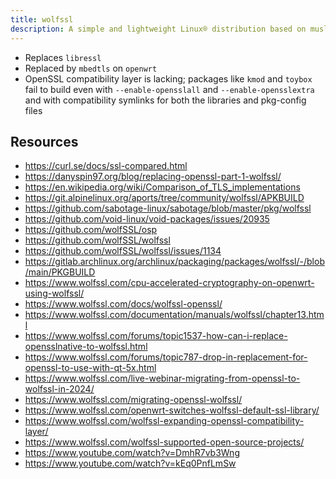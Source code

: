 ```yaml
---
title: wolfssl
description: A simple and lightweight Linux® distribution based on musl libc and toybox
---
```


- Replaces `libressl`
- Replaced by `mbedtls` on `openwrt`
- OpenSSL compatibility layer is lacking; packages like `kmod` and `toybox` fail to build even with `--enable-opensslall` and `--enable-opensslextra` and with compatibility symlinks for both the libraries and pkg-config files

## Resources
- https://curl.se/docs/ssl-compared.html
- https://danyspin97.org/blog/replacing-openssl-part-1-wolfssl/
- https://en.wikipedia.org/wiki/Comparison_of_TLS_implementations
- https://git.alpinelinux.org/aports/tree/community/wolfssl/APKBUILD
- https://github.com/sabotage-linux/sabotage/blob/master/pkg/wolfssl
- https://github.com/void-linux/void-packages/issues/20935
- https://github.com/wolfSSL/osp
- https://github.com/wolfSSL/wolfssl
- https://github.com/wolfSSL/wolfssl/issues/1134
- https://gitlab.archlinux.org/archlinux/packaging/packages/wolfssl/-/blob/main/PKGBUILD
- https://www.wolfssl.com/cpu-accelerated-cryptography-on-openwrt-using-wolfssl/
- https://www.wolfssl.com/docs/wolfssl-openssl/
- https://www.wolfssl.com/documentation/manuals/wolfssl/chapter13.html
- https://www.wolfssl.com/forums/topic1537-how-can-i-replace-opensslnative-to-wolfssl.html
- https://www.wolfssl.com/forums/topic787-drop-in-replacement-for-openssl-to-use-with-qt-5x.html
- https://www.wolfssl.com/live-webinar-migrating-from-openssl-to-wolfssl-in-2024/
- https://www.wolfssl.com/migrating-openssl-wolfssl/
- https://www.wolfssl.com/openwrt-switches-wolfssl-default-ssl-library/
- https://www.wolfssl.com/wolfssl-expanding-openssl-compatibility-layer/
- https://www.wolfssl.com/wolfssl-supported-open-source-projects/
- https://www.youtube.com/watch?v=DmhR7vb3Wng
- https://www.youtube.com/watch?v=kEq0PnfLmSw
